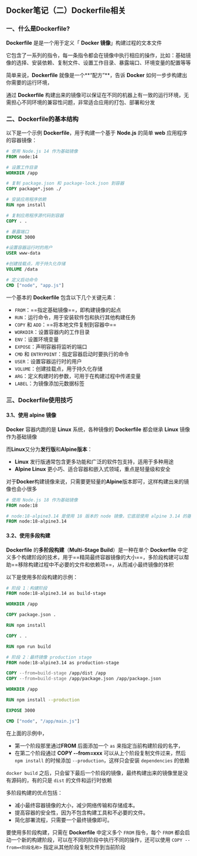 ## Docker笔记（二）Dockerfile相关

### 一、什么是Dockerfile?

**Dockerfile** 是是一个用于定义「 **Docker 镜像**」构建过程的文本文件

它包含了一系列的指令，每一条指令都会在镜像中执行相应的操作，比如：基础镜像的选择、安装依赖、复制文件、设置工作目录、暴露端口、环境变量的配置等等

简单来说，**Dockerfile** 就像是一个**“配方”**，告诉 **Docker** 如何一步步构建出你需要的运行环境，

通过 **Dockerfile** 构建出来的镜像可以保证在不同的机器上有一致的运行环境，无需担心不同环境的兼容性问题，非常适合应用的打包、部署和分发

### 二、Dockerfile的基本结构

以下是一个示例 **Dockerfile**，用于构建一个基于 **Node.js** 的简单 **web** 应用程序的容器镜像：

```dockerfile
# 使用 Node.js 14 作为基础镜像
FROM node:14

# 设置工作目录
WORKDIR /app

# 复制 package.json 和 package-lock.json 到容器
COPY package*.json ./

# 安装应用程序依赖
RUN npm install

# 复制应用程序源代码到容器
COPY . .

# 暴露端口
EXPOSE 3000

#设置容器运行时的用户
USER www-data

#创建挂载点，用于持久化存储
VOLUME /data

# 定义启动命令
CMD ["node", "app.js"]
```

一个基本的 **Dockerfile** 包含以下几个关键元素：

- `FROM`：==指定基础镜像==，即构建镜像的起点
- `RUN`：运行命令，用于安装软件包和执行其他构建任务
- `COPY` 和 `ADD`：==将本地文件复制到容器中==
- `WORKDIR`：设置容器内的工作目录
- `ENV`：设置环境变量
- `EXPOSE`：声明容器将监听的端口
- `CMD` 和 `ENTRYPOINT`：指定容器启动时要执行的命令
- `USER`：设置容器运行时的用户
- `VOLUME`：创建挂载点，用于持久化存储
- `ARG`：定义构建时的参数，可用于在构建过程中传递变量
- `LABEL`：为镜像添加元数据标签

### 三、Dockerfile使用技巧

#### 3.1、使用 alpine 镜像

**Docker** 容器内跑的是 **Linux** 系统，各种镜像的 **Dockerfile** 都会继承 **Linux** 镜像作为基础镜像

而**Linux**又分为**发行版**和**Alpine版本**：

- **Linux** 发行版通常包含更多功能和广泛的软件包支持，适用于多种用途
- **Alpine Linux** 更小巧、适合容器和嵌入式领域，重点是轻量级和安全

对于**Docker**构建镜像来说，只需要更轻量的**Alpine**版本即可，这样构建出来的镜像也会小很多

```dockerfile
# 使用 Node.js 18 作为基础镜像
FROM node:18

# node:18-alpine3.14 是使用 18 版本的 node 镜像，它底层使用 alpine 3.14 的基础镜像。
FROM node:18-alpine3.14
```

#### 3.2、使用多段构建

**Dockerfile** 的**多阶段构建**（**Multi-Stage Build**）是一种在单个 **Dockerfile** 中定义多个构建阶段的技术，用于==精简最终容器镜像的大小==，多阶段构建可以帮助==移除构建过程中不必要的文件和依赖项==，从而减小最终镜像的体积

以下是使用多阶段构建的示例：

```dockerfile
# 阶段 1：构建阶段
FROM node:18-alpine3.14 as build-stage

WORKDIR /app

COPY package.json .

RUN npm install

COPY . .

RUN npm run build

# 阶段 2：最终镜像 production stage
FROM node:18-alpine3.14 as production-stage

COPY --from=build-stage /app/dist /app
COPY --from=build-stage /app/package.json /app/package.json

WORKDIR /app

RUN npm install --production

EXPOSE 3000

CMD ["node", "/app/main.js"]

```

在上面的示例中，

- 第一个阶段那里通过**FROM** 后面添加一个 `as` 来指定当前构建阶段的名字，
- 在第二个阶段通过 **COPY --from=xxx** 可以从上个阶段复制文件过来，然后 `npm install` 的时候添加 `--production`，这样只会安装 `dependencies` 的依赖

`docker build` 之后，只会留下最后一个阶段的镜像，最终构建出来的镜像里是没有源码的，有的只是 `dist` 的文件和运行时依赖

多阶段构建的优点包括：

- 减小最终容器镜像的大小，减少网络传输和存储成本。
- 提高容器的安全性，因为不包含构建工具和不必要的文件。
- 简化部署流程，只需要一个最终镜像即可。

要使用多阶段构建，只需在 **Dockerfile** 中定义多个 `FROM` 指令，每个 `FROM` 都会启动一个新的构建阶段，可以在不同的阶段中执行不同的操作，还可以使用 `COPY --from=<阶段名称>` 指定从其他阶段复制文件到当前阶段

